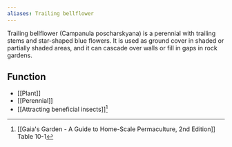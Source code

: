 ```yaml
---
aliases: Trailing bellflower
---
```

Trailing bellflower (Campanula poscharskyana) is a perennial with trailing stems and star-shaped blue flowers. It is used as ground cover in shaded or partially shaded areas, and it can cascade over walls or fill in gaps in rock gardens.
## Function
- [[Plant]]
- [[Perennial]]
- [[Attracting beneficial insects]][^1]

[^1]: [[Gaia's Garden - A Guide to Home-Scale Permaculture, 2nd Edition]] Table 10-1
